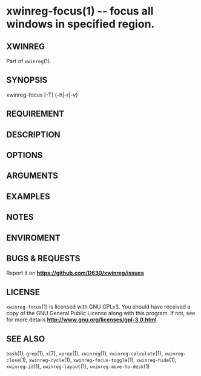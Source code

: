 xwinreg-focus(1) -- focus all windows in specified region.
====================================================

## XWINREG
Part of `xwinreg`(1).
## SYNOPSIS
xwinreg-focus [-T] (-h|-r|-v)
## REQUIREMENT
## DESCRIPTION
## OPTIONS
## ARGUMENTS
## EXAMPLES
## NOTES
## ENVIROMENT
## BUGS & REQUESTS
Report it on **https://github.com/D630/xwinreg/issues**
## LICENSE
`xwinreg-focus`(1) is licensed with GNU GPLv3. You should have received a copy of the GNU General Public License along with this program. If not, see for more details **http://www.gnu.org/licenses/gpl-3.0.html**.
## SEE ALSO
`bash`(1), `grep`(1), `x`(7), `xprop`(1), `xwinreg`(1), `xwinreg-calculate`(1), `xwinreg-close`(1), `xwinreg-cycle`(1), `xwinreg-focus-toggle`(1), `xwinreg-hide`(1), `xwinreg-id`(1), `xwinreg-layout`(1), `xwinreg-move-to-desk`(1)
